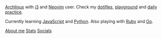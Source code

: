 [Archlinux](https://github.com/UltiRequiem/Archlinux) with
[i3](https://github.com/UltiRequiem/dotfiles/tree/main/.config/i3)
and [Neovim](https://github.com/UltiRequiem/neovim) user.
Check my [dotifles](https://github.com/UltiRequiem/dotfiles),
[playground](https://github.com/UltiRequiem/playground)
and [daily practice](https://github.com/UltiRequiem/daily-practice).

Currently learning [JavaScript](https://github.com/UltiRequiem/daily-js-practice)
and [Python](https://github.com/UltiRequiem/daily-python-practice).
Also playing with [Ruby](https://github.com/UltiRequiem/daily-ruby-practice)
and [Go](https://github.com/UltiRequiem/daily-go-practice).

[About me](./ABOUT.md)
[Stats](./stats/)
[Socials](./ABOUT.md#socials)
